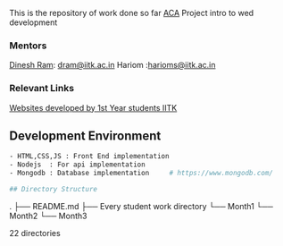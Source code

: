 This is the repository of work done so far [ACA](https://www.facebook.com/aca.cse.iitk/) Project intro to wed development

### Mentors
[Dinesh Ram](): dram@iitk.ac.in 
Hariom :harioms@iitk.ac.in

### Relevant Links
[Websites developed by 1st Year students IITK](https://docs.google.com/spreadsheets/d/1LHgJQZQaUL_1WsSH0Go8X7WrJ14_GmgY6tVUwnC4ras/edit#gid=0)

## Development Environment

```bash
- HTML,CSS,JS : Front End implementation    
- Nodejs  : For api implementation 
- Mongodb : Database implementation    	# https://www.mongodb.com/

## Directory Structure
```
.
├── README.md
├── Every student work directory 
    └── Month1
    └── Month2
    └── Month3

22 directories
```





